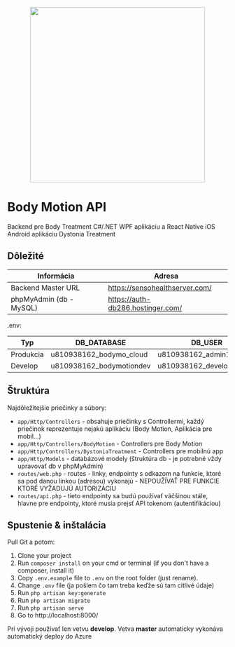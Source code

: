 <p align="center"><a href="https://laravel.com" target="_blank"><img src="https://raw.githubusercontent.com/laravel/art/master/logo-lockup/5%20SVG/2%20CMYK/1%20Full%20Color/laravel-logolockup-cmyk-red.svg" width="400"></a></p>


# Body Motion API

Backend pre Body Treatment C#/.NET WPF aplikáciu a React Native iOS Android aplikáciu Dystonia Treatment

## Dôležité

| Informácia  | Adresa |
| ------------- | ------------- |
| Backend Master URL  | https://sensohealthserver.com/  |
| phpMyAdmin (db - MySQL) | https://auth-db286.hostinger.com/ |

.env:

| Typ  | DB_DATABASE | DB_USER |
| ------------- | ------------- | ------------- |
| Produkcia  | u810938162_bodymo_cloud  | u810938162_admin1f2cloud |
| Develop | u810938162_bodymotiondev | u810938162_developer |

## Štruktúra

Najdôležitejšie priečinky a súbory:

- `app/Http/Controllers` - obsahuje priečinky s Controllermi, každý priečinok reprezentuje nejakú aplikáciu (Body Motion, Aplikácia pre mobil...)
- `app/Http/Controllers/BodyMotion` - Controllers pre Body Motion
- `app/Http/Controllers/DystoniaTreatment` - Controllers pre mobilnú app
- `app/Http/Models` - databázové modely (štruktúra db - je potrebné vždy upravovať db v phpMyAdmin)
- `routes/web.php` - routes - linky, endpointy s odkazom na funkcie, ktoré sa pod danou linkou (adresou) vykonajú - NEPOUŽÍVAŤ PRE FUNKCIE KTORÉ VYŽADUJÚ AUTORIZÁCIU
- `routes/api.php` - tieto endpointy sa budú používať väčšinou stále, hlavne pre endpointy, ktoré musia prejsť API tokenom (autentifikáciou)

## Spustenie & inštalácia

Pull Git a potom:

1. Clone your project
2. Run `composer install` on your cmd or terminal (if you don't have a composer, install it)
3. Copy `.env.example` file to `.env` on the root folder (just rename).
4. Change `.env` file (ja pošlem čo tam treba keďže sú tam citlivé údaje)
5. Run `php artisan key:generate`
6. Run `php artisan migrate`
7. Run `php artisan serve`
8. Go to http://localhost:8000/

Pri vývoji používať len vetvu **develop**. Vetva **master** automaticky vykonáva automatický deploy do Azure
